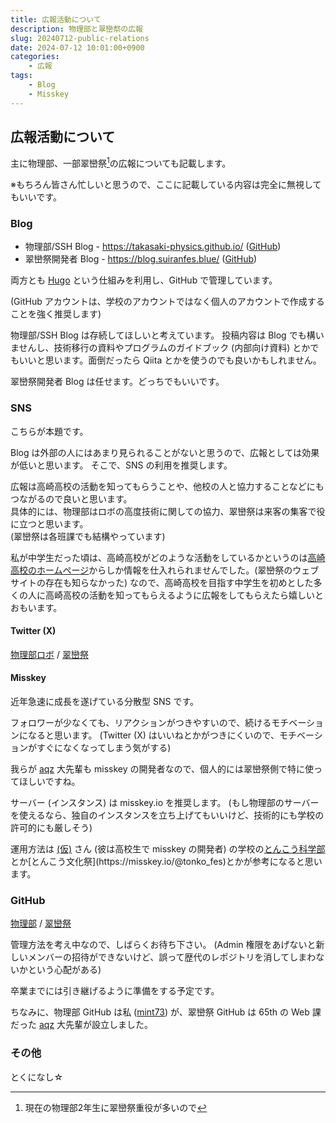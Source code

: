 ```yaml
---
title: 広報活動について
description: 物理部と翠巒祭の広報
slug: 20240712-public-relations
date: 2024-07-12 10:01:00+0900
categories:
    - 広報
tags: 
    - Blog
    - Misskey
---
```


## 広報活動について

主に物理部、一部翠巒祭[^1]の広報についても記載します。

[^1]: 現在の物理部2年生に翠巒祭重役が多いので

※もちろん皆さん忙しいと思うので、ここに記載している内容は完全に無視してもいいです。

### Blog

- 物理部/SSH Blog - https://takasaki-physics.github.io/ ([GitHub](https://github.com/takasaki-physics/takasaki-physics.github.io))
- 翠巒祭開発者 Blog - https://blog.suiranfes.blue/ ([GitHub](https://github.com/suiranfes/blog.suiranfes.blue))

両方とも [Hugo](https://gohugo.io/) という仕組みを利用し、GitHub で管理しています。  

(GitHub アカウントは、学校のアカウントではなく個人のアカウントで作成することを強く推奨します)

物理部/SSH Blog は存続してほしいと考えています。
投稿内容は Blog でも構いませんし、技術移行の資料やプログラムのガイドブック (内部向け資料) とかでもいいと思います。面倒だったら Qiita とかを使うのでも良いかもしれません。

翠巒祭開発者 Blog は任せます。どっちでもいいです。

### SNS

こちらが本題です。

Blog は外部の人にはあまり見られることがないと思うので、広報としては効果が低いと思います。
そこで、SNS の利用を推奨します。

広報は高崎高校の活動を知ってもらうことや、他校の人と協力することなどにもつながるので良いと思います。  
具体的には、物理部はロボの高度技術に関しての協力、翠巒祭は来客の集客で役に立つと思います。  
(翠巒祭は各班課でも結構やっています)

私が中学生だった頃は、高崎高校がどのような活動をしているかというのは[高崎高校のホームページ](https://takasaki-hs.gsn.ed.jp/)からしか情報を仕入れられませんでした。(翠巒祭のウェブサイトの存在も知らなかった)
なので、高崎高校を目指す中学生を初めとした多くの人に高崎高校の活動を知ってもらえるように広報をしてもらえたら嬉しいとおもいます。

#### Twitter (X)

[物理部ロボ](https://twitter.com/takataka_robo) / [翠巒祭](https://twitter.com/suiranfes)

#### Misskey

近年急速に成長を遂げている分散型 SNS です。

フォロワーが少なくても、リアクションがつきやすいので、続けるモチベーションになると思います。
(Twitter (X) はいいねとかがつきにくいので、モチベーションがすぐになくなってしまう気がする)

我らが [aqz](https://p1.a9z.dev/@aqz) 大先輩も misskey の開発者なので、個人的には翠巒祭側で特に使ってほしいですね。

サーバー (インスタンス) は misskey.io を推奨します。
(もし物理部のサーバーを使えるなら、独自のインスタンスを立ち上げてもいいけど、技術的にも学校の許可的にも厳しそう)

運用方法は [(仮)](https://misskey.io/@kakkokari_gtyih) さん (彼は高校生で misskey の開発者) の学校の[とんこう科学部](https://misskey.io/@natureofmad_)とか[とんこう文化祭](https://misskey.io/@tonko_fes)とかが参考になると思います。

### GitHub

[物理部](https://github.com/takasaki-physics) / [翠巒祭](https://github.com/suiranfes)

管理方法を考え中なので、しばらくお待ち下さい。
(Admin 権限をあげないと新しいメンバーの招待ができないけど、誤って歴代のレポジトリを消してしまわないかという心配がある)

卒業までには引き継げるように準備をする予定です。

ちなみに、物理部 GitHub は私 ([mint73](https://github.com/mint73)) が、翠巒祭 GitHub は 65th の Web 課だった [aqz](https://github.com/tamaina) 大先輩が設立しました。

### その他

とくになし☆
